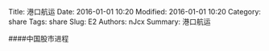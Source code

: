 Title:  港口航运
Date: 2016-01-01 10:20
Modified: 2016-01-01 10:20
Category: share
Tags: share
Slug: E2
Authors: nJcx
Summary: 港口航运


####中国股市进程

